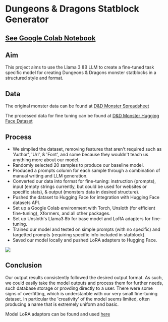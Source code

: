 # Dungeons & Dragons Statblock Generator

## [See Google Colab Notebook](https://github.com/tophercollins/dnd-statblock-generator/blob/main/dnd_statblock_generator_v1.ipynb)

## Aim

This project aims to use the Llama 3 8B LLM to create a fine-tuned task specific model for creating Dungeons & Dragons monster statblocks in a structured style and format.

## Data

The original monster data can be found at [D&D Monster Spreadsheet](https://docs.google.com/spreadsheets/d/16-zbSZFj-k4uYxgu1nFkKyhEG8rE2ZkO5oiQX3tLMkE/edit?usp=sharing)

The processed data for fine tuning can be found at [D&D Monster Hugging Face Dataset](https://huggingface.co/datasets/tophercollins/dnd_monster_sample)


## Process

* We simplied the dataset, removing features that aren't required such as 'Author', 'Url', & 'Font', and some because they wouldn't teach us anything more about our model.
* Randomly selected 20 samples to produce our baseline model.
* Produced a prompts column for each sample through a combination of manual writing and LLM generation.
* Converted our data into format for fine-tuning: instruction (prompts), input (empty strings currently, but could be used for websites or specific stats), & output (monsters data in desired structure).
* Pushed the dataset to Hugging Face for integration with Hugging Face datasets API.
* Set up a Google Colab environment with Torch, Unsloth (for efficient fine-tuning), Xformers, and all other packages.
* Set up Unsloth's Llama3 8b for base model and LoRA adapters for fine-tuning.
* Trained our model and tested on simple prompts (with no specific) and targetted prompts (requiring specific info included in statblock).
* Saved our model locally and pushed LoRA adapters to Hugging Face.

<img src="https://tophercollins.github.io/images/dnd-statblock-generator-1.png"/>

## Conclusion

Our output results consistently followed the desired output format. As such, we could easily take the model outputs and process them for further needs, such database storage or provding directly to a user. There were some signs of overfitting, which is understanble with our very small fine-tuning dataset. In particular the 'creativity' of the model seems limited, often producing a name that is extremely uniform and basic.

Model LoRA adaptors can be found and used [here](https://huggingface.co/tophercollins/dnd_statblock_generator_lora_model)
